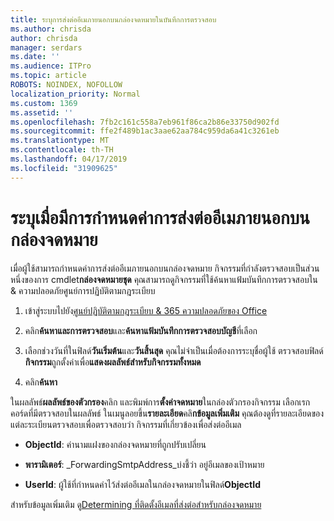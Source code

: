 ```yaml
---
title: ระบุการส่งต่ออีเมภายนอกบนกล่องจดหมายในบันทึกการตรวจสอบ
ms.author: chrisda
author: chrisda
manager: serdars
ms.date: ''
ms.audience: ITPro
ms.topic: article
ROBOTS: NOINDEX, NOFOLLOW
localization_priority: Normal
ms.custom: 1369
ms.assetid: ''
ms.openlocfilehash: 7fb2c161c558a7eb961f86ca2b86e33750d902fd
ms.sourcegitcommit: ffe2f489b1ac3aae62aa784c959da6a41c3261eb
ms.translationtype: MT
ms.contentlocale: th-TH
ms.lasthandoff: 04/17/2019
ms.locfileid: "31909625"
---
```

# <a name="identify-when-external-email-forwarding-is-configured-on-mailboxes"></a>ระบุเมื่อมีการกำหนดค่าการส่งต่ออีเมภายนอกบนกล่องจดหมาย

เมื่อผู้ใช้สามารถกำหนดค่าการส่งต่ออีเมภายนอกบนกล่องจดหมาย กิจกรรมที่กำลังตรวจสอบเป็นส่วนหนึ่งของการ cmdlet**กล่องจดหมายชุด** คุณสามารถดูกิจกรรมที่ใช้ค้นหาแฟ้มบันทึกการตรวจสอบใน & ความปลอดภัยศูนย์การปฏิบัติตามกฎระเบียบ

1. เข้าสู่ระบบไปยัง[ศูนย์ปฏิบัติตามกฎระเบียบ & 365 ความปลอดภัยของ Office](https://protection.office.com/)

2. คลิก**ค้นหาและการตรวจสอบ**และ**ค้นหาแฟ้มบันทึกการตรวจสอบบัญชี**ที่เลือก

3. เลือกช่วงวันที่ในฟิลด์**วันเริ่มต้น**และ**วันสิ้นสุด** คุณไม่จำเป็นเมื่อต้องการระบุชื่อผู้ใช้ ตรวจสอบฟิลด์**กิจกรรม**ถูกตั้งค่าเพื่อ**แสดงผลลัพธ์สำหรับกิจกรรมทั้งหมด**

4. คลิก**ค้นหา**

ในผลลัพธ์**ผลลัพธ์ของตัวกรอง**คลิก และพิมพ์การ**ตั้งค่าจดหมาย**ในกล่องตัวกรองกิจกรรม เลือกเรกคอร์ดที่มีตรวจสอบในผลลัพธ์ ในเมนูลอยขึ้น**รายละเอียด**คลิ**กข้อมูลเพิ่มเติม** คุณต้องดูที่รายละเอียดของแต่ละระเบียนตรวจสอบเพื่อตรวจสอบว่า กิจกรรมที่เกี่ยวข้องเพื่อส่งต่ออีเมล

- **ObjectId**: ค่านามแฝงของกล่องจดหมายที่ถูกปรับเปลี่ยน

- **พารามิเตอร์**: _ForwardingSmtpAddress_บ่งชี้ว่า อยู่อีเมลของเป้าหมาย

- **UserId**: ผู้ใช้ที่กำหนดค่าไว้ส่งต่ออีเมลในกล่องจดหมายในฟิลด์**ObjectId**

สำหรับข้อมูลเพิ่มเติม ดู[Determining ที่ติดตั้งอีเมลที่ส่งต่อสำหรับกล่องจดหมาย](https://docs.microsoft.com/office365/securitycompliance/auditing-troubleshooting-scenarios#determining-who-set-up-email-forwarding-for-a-mailbox)
